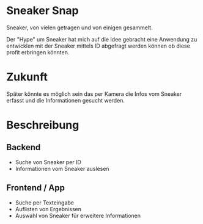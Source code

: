 # Sneaker Snap

Sneaker, von vielen getragen und von einigen gesammelt.

Der "Hype" um Sneaker hat mich auf die Idee gebracht eine Anwendung
zu entwicklen mit der Sneaker mittels ID abgefragt werden können ob
diese profit erbringen könnten.

# Zukunft

Später könnte es möglich sein das per Kamera die Infos vom
Sneaker erfasst und die Informationen gesucht werden.

# Beschreibung

## Backend

- Suche von Sneaker per ID
- Informationen vom Sneaker auslesen

## Frontend / App

- Suche per Texteingabe
- Auflisten von Ergebnissen
- Auswahl von Sneaker für erweitere Informationen
